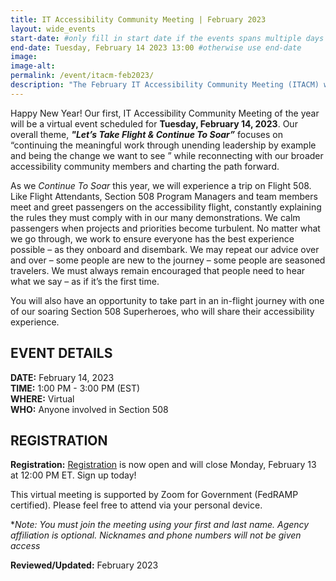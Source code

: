 ```yaml
---
title: IT Accessibility Community Meeting | February 2023
layout: wide_events
start-date: #only fill in start date if the events spans multiple days
end-date: Tuesday, February 14 2023 13:00 #otherwise use end-date
image:
image-alt: 
permalink: /event/itacm-feb2023/
description: "The February IT Accessibility Community Meeting (ITACM) will be held on Tuesday, February 14, 2023."
---
```


Happy New Year!  Our first, IT Accessibility Community Meeting of the year will be a virtual event scheduled for **Tuesday, February 14, 2023**. Our overall theme, ***"Let’s Take Flight  & Continue To Soar”*** focuses on “continuing the meaningful work through unending leadership by example and being the change we want to see ” while reconnecting with our broader accessibility community members and charting the path forward. 

As we *Continue To Soar* this year, we will experience a trip on Flight 508. Like Flight Attendants, Section 508 Program Managers and team members meet and greet passengers on the accessibility flight, constantly explaining the rules they must comply with in our many demonstrations. We calm passengers when projects and priorities become turbulent. No matter what we go through, we work to ensure everyone has the best experience possible – as they onboard and disembark. We may repeat our advice over and over – some people are new to the journey – some people are seasoned travelers. We must always remain encouraged that people need to hear what we say – as if it’s the first time.

You will also have an opportunity to take part in an in-flight journey with one of our soaring Section 508 Superheroes, who will share their accessibility experience.

## EVENT DETAILS
**DATE:** February 14, 2023  
**TIME:** 1:00 PM - 3:00 PM (EST)  
**WHERE:** Virtual  
**WHO:** Anyone involved in Section 508  

## REGISTRATION
**Registration:** [Registration](https://feedback.gsa.gov/jfe/form/SV_bf7erUZZUydCX5Q) is now open and will close Monday, February 13 at 12:00 PM ET. Sign up today! 
 
This virtual meeting is supported by Zoom for Government (FedRAMP certified). Please feel free to attend via your personal device.

**Note: You must join the meeting using your first and last name. Agency affiliation is optional. Nicknames and phone numbers will not be given access*

**Reviewed/Updated:** February 2023